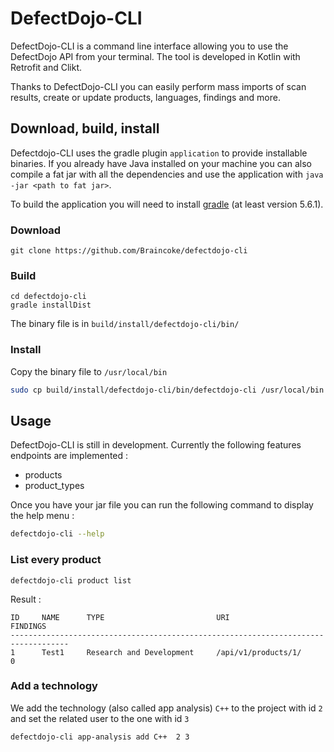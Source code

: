 # DefectDojo-CLI

DefectDojo-CLI is a command line interface allowing you to use the DefectDojo API from your terminal.
The tool is developed in Kotlin with Retrofit and Clikt.


Thanks to DefectDojo-CLI you can easily perform mass imports of scan results, create or update products, languages, 
findings and more.

## Download, build, install

Defectdojo-CLI uses the gradle plugin `application` to provide installable binaries.
If you already have Java installed on your machine you can also compile a fat jar with all the dependencies and
use the application with `java -jar <path to fat jar>`.

To build the application you will need to install  [gradle](https://gradle.org/install/) (at least version 5.6.1).

### Download

~~~
git clone https://github.com/Braincoke/defectdojo-cli
~~~

### Build
~~~
cd defectdojo-cli
gradle installDist
~~~

The binary file is in `build/install/defectdojo-cli/bin/`

### Install

Copy the binary file to `/usr/local/bin`

~~~bash
sudo cp build/install/defectdojo-cli/bin/defectdojo-cli /usr/local/bin
~~~

## Usage

DefectDojo-CLI is still in development.
Currently the following features endpoints are implemented :

- products
- product_types

Once you have your jar file you can run the following command to display the help menu :

~~~bash
defectdojo-cli --help
~~~

### List every product 

~~~
defectdojo-cli product list
~~~

Result :
~~~
ID     NAME      TYPE                         URI                     FINDINGS     
-----------------------------------------------------------------------------------
1      Test1     Research and Development     /api/v1/products/1/     0      
~~~

### Add a technology 

We add the technology (also called app analysis) `C++` to the project with id `2` and set the related user to
the one with id `3`
~~~
defectdojo-cli app-analysis add C++  2 3
~~~
